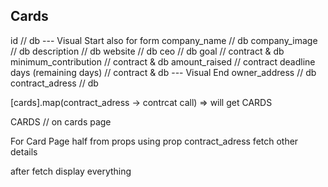 ## Cards

id // db
--- Visual Start also for form
company_name // db
company_image // db
description // db
website // db
ceo // db
goal // contract & db
minimum_contribution // contract & db
amount_raised // contract
deadline days (remaining days) // contract & db
--- Visual End
owner_address // db
contract_adress // db

[cards].map(contract_adress -> contrcat call) => will get CARDS

CARDS // on cards page

For Card Page
half from props
using prop contract_adress fetch other details

after fetch display everything
